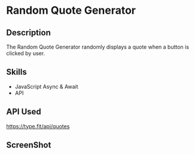 # Random Quote Generator

## Description
The Random Quote Generator randomly displays a quote when a button is clicked by user.

## Skills
* JavaScript Async & Await
* API  

## API Used
https://type.fit/api/quotes

## ScreenShot
<img src="" />
